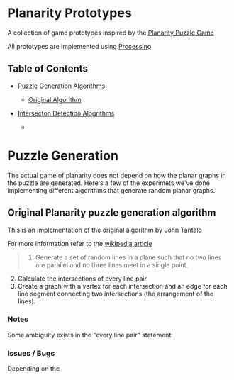 # Planarity Prototypes

A collection of game prototypes inspired by the [Planarity Puzzle Game](https://en.wikipedia.org/wiki/Planarity)

All prototypes are implemented using [Processing](https://processing.org/)

## Table of Contents

* [Puzzle Generation Algorithms](#puzzle)

    * [Original Algorithm](#original)

* [Intersecton Detection Alogrithms](#interesction)
    
    * 


# Puzzle Generation <a name="puzzle"></a>

The actual game of planarity does not depend on how the planar graphs in the puzzle are generated.
Here's a few of the experimets we've done implementing different algorithms that generate random planar graphs.

## Original Planarity puzzle generation algorithm <a name="original"></a>

This is an implementation of the original algorithm by John Tantalo

For more information refer to the [wikipedia article](https://en.wikipedia.org/wiki/Planarity#Puzzle_generation_algorithm)

> 1. Generate a set of random lines in a plane such that no two lines are parallel and no three lines meet in a single point.
2. Calculate the intersections of every line pair.
3. Create a graph with a vertex for each intersection and an edge for each line segment connecting two intersections (the arrangement of the lines).

### Notes
Some ambiguity exists in the "every line pair" statement:




### Issues / Bugs
Depending on the 
